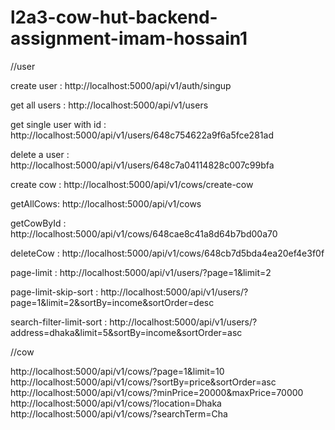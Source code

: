 # l2a3-cow-hut-backend-assignment-imam-hossain1

//user

create user :
http://localhost:5000/api/v1/auth/singup

get all users :
http://localhost:5000/api/v1/users

get single user with id :
http://localhost:5000/api/v1/users/648c754622a9f6a5fce281ad

delete a user :
http://localhost:5000/api/v1/users/648c7a04114828c007c99bfa

create cow : http://localhost:5000/api/v1/cows/create-cow

getAllCows: http://localhost:5000/api/v1/cows

getCowById : http://localhost:5000/api/v1/cows/648cae8c41a8d64b7bd00a70

deleteCow : http://localhost:5000/api/v1/cows/648cb7d5bda4ea20ef4e3f0f

page-limit : http://localhost:5000/api/v1/users/?page=1&limit=2

page-limit-skip-sort : http://localhost:5000/api/v1/users/?page=1&limit=2&sortBy=income&sortOrder=desc

search-filter-limit-sort : http://localhost:5000/api/v1/users/?address=dhaka&limit=5&sortBy=income&sortOrder=asc


//cow 

http://localhost:5000/api/v1/cows/?page=1&limit=10
http://localhost:5000/api/v1/cows/?sortBy=price&sortOrder=asc
http://localhost:5000/api/v1/cows/?minPrice=20000&maxPrice=70000
http://localhost:5000/api/v1/cows/?location=Dhaka
http://localhost:5000/api/v1/cows/?searchTerm=Cha